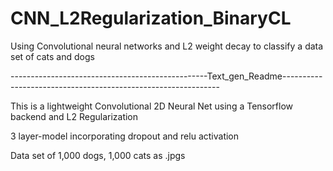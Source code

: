 # CNN_L2Regularization_BinaryCL
Using Convolutional neural networks and L2 weight decay to classify a data set of cats and dogs


-------------------------------------------------Text_gen_Readme--------------------------------------------------------------

This is a lightweight Convolutional 2D Neural Net using a Tensorflow backend and L2 Regularization 

3 layer-model incorporating dropout and relu activation 


Data set of 1,000 dogs, 1,000 cats as .jpgs
